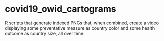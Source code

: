 # covid19_owid_cartograms
R scripts that generate indexed PNGs that, when combined, create a video displaying some preventative measure as country color and some health outcome as country size, all over time.
